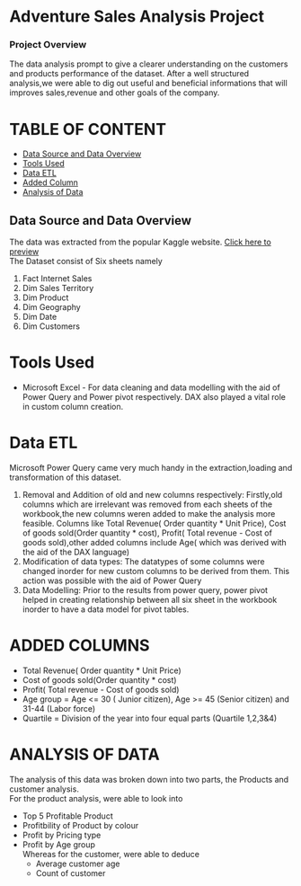 # **Adventure Sales Analysis Project**
### Project Overview
The data analysis prompt to give a clearer understanding on the customers and products performance of the dataset.
After a well structured analysis,we were able to dig out useful and beneficial informations that will improves sales,revenue and other goals of the company.
# TABLE OF CONTENT
- [Data Source and Data Overview](#data-source-Data-overview)
- [Tools Used](#tools-used)
- [Data ETL](#data-etl)
- [Added Column](#added-column)
- [Analysis of Data](#analysis-of-data)
## Data Source and Data Overview
The data was extracted from the popular Kaggle website. [Click here to preview](https://www.bing.com/ck/a?!&&p=43272f9d6465a85f18d8a9a52c0d60ee0f30168977ae88cbceaeac02d35d97b8JmltdHM9MTczMzAxMTIwMA&ptn=3&ver=2&hsh=4&fclid=22962217-8ea9-6cfb-0918-36338fee6d32&psq=kaggle&u=a1aHR0cHM6Ly93d3cua2FnZ2xlLmNvbS8&ntb=1)
<br>The Dataset consist of Six sheets namely 
1. Fact Internet Sales
2. Dim Sales Territory
3. Dim Product
4. Dim Geography
5. Dim Date
6. Dim Customers

# Tools Used   
* Microsoft Excel - For data cleaning and data modelling with the aid of Power Query and Power pivot respectively. DAX also played a vital role in custom column creation.

 # Data ETL
 Microsoft Power Query came very much handy in the extraction,loading and transformation of this dataset.
 1. Removal and Addition of old and new columns respectively: Firstly,old columns which are irrelevant was removed from each sheets of the workbook,the new columns weren added to make the analysis more feasible. Columns like Total Revenue( Order quantity * Unit Price), Cost of goods sold(Order quantity * cost), Profit( Total revenue - Cost of goods sold),other added columns include Age( which was derived with the aid of the DAX language)
 2. Modification of data types: The datatypes of some columns were changed inorder for new custom columns to be derived from them. This action was possible with the aid of Power Query
 3. Data Modelling: Prior to the results from power query, power pivot helped in creating relationship between all six sheet in the workbook inorder to have a data model for pivot tables.

# ADDED COLUMNS 
- Total Revenue( Order quantity * Unit Price)
- Cost of goods sold(Order quantity * cost)
- Profit( Total revenue - Cost of goods sold)
- Age group = Age <= 30 ( Junior citizen), Age >= 45 (Senior citizen) and 31-44 (Labor force)
- Quartile = Division of the year into four equal parts (Quartile 1,2,3&4)
  
# ANALYSIS OF DATA
The analysis of this data was broken down into two parts, the Products and customer analysis.<br>
For the product analysis, were able to look into
- Top 5 Profitable Product
- Profitbility of Product by colour
- Profit by Pricing type
- Profit by Age group <br>
Whereas for the customer, were able to deduce
  - Average customer age
  - Count of customer
    
